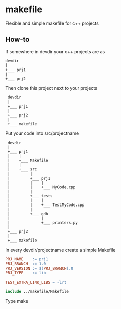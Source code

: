 # makefile
Flexible and simple makefile for c++ projects

## How-to

If somewhere in devdir your c++ projects are as

 ```
 devdir
 |
 +___ prj1
 |
 +___ prj2
```

Then clone this project next to your projects

```
 devdir
 |
 +___ prj1
 |
 +___ prj2
 |
 +___ makefile
```

Put your code into src/projectname

```
 devdir
 |
 +___ prj1
 |    |
 |    +___ Makefile
 |    |
 |    +___ src
 |         |
 |         +___ prj1
 |         |    |
 |         |    +___ MyCode.cpp
 |         |
 |         +___ tests
 |         |    |
 |         |    +___ TestMyCode.cpp
 |         |
 |         +___ gdb
 |              |
 |              +___ printers.py
 |
 +___ prj2
 |
 +___ makefile
```

In every devdir/projectname create a simple Makefile

```makefile
PRJ_NAME    := prj1
PRJ_BRANCH  := 1.0
PRJ_VERSION := $(PRJ_BRANCH).0
PRJ_TYPE    := lib

TEST_EXTRA_LINK_LIBS = -lrt

include ../makefile/Makefile
```

Type make
